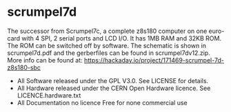 # scrumpel7d
The successor from Scrumpel7c, a complete z8s180 computer on one euro-card with 4 SPI, 2 serial ports and LCD I/O.
It has 1MB RAM and 32KB ROM. The ROM can be switched off by software. 
The schematic is shown in scrumpel7d.pdf and the gerberfiles can be found in scrumpel7dv12.zip.
More info can be found at: https://hackaday.io/project/171469-scrumpel-7d-z8s180-sbc

* All Software released under the GPL V3.0. See LICENSE for details.
* All Hardware released under the CERN Open Hardware licence. See LICENCE.hardware.txt
* All Documentation no licence Free for none commercial use
